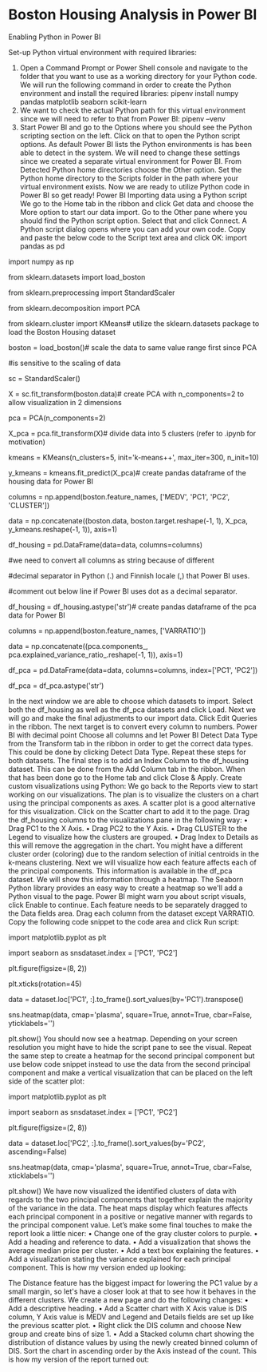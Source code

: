 # Boston Housing Analysis in Power BI

Enabling Python in Power BI

Set-up Python virtual environment with required libraries:

1.	Open a Command Prompt or Power Shell console and navigate to the folder that you want to use as a working directory for your Python code. We will run the following command in order to create the Python environment and install the required libraries:
pipenv install numpy pandas matplotlib seaborn scikit-learn
2.	We want to check the actual Python path for this virtual environment since we will need to refer to that from Power BI:
pipenv –venv
3.	Start Power BI and go to the Options where you should see the Python scripting section on the left. Click on that to open the Python script options. As default Power BI lists the Python environments is has been able to detect in the system. We will need to change these settings since we created a separate virtual environment for Power BI. From Detected Python home directories choose the Other option. Set the Python home directory to the Scripts folder in the path where your virtual environment exists.
Now we are ready to utilize Python code in Power BI so get ready!
Power BI
Importing data using a Python script
We go to the Home tab in the ribbon and click Get data and choose the More option to start our data import. Go to the Other pane where you should find the Python script option. Select that and click Connect. A Python script dialog opens where you can add your own code. Copy and paste the below code to the Script text area and click OK:
import pandas as pd

import numpy as np

from sklearn.datasets import load_boston

from sklearn.preprocessing import StandardScaler

from sklearn.decomposition import PCA

from sklearn.cluster import KMeans# utilize the sklearn.datasets package to load the Boston Housing dataset

boston = load_boston()# scale the data to same value range first since PCA

#is sensitive to the scaling of data

sc = StandardScaler()

X = sc.fit_transform(boston.data)# create PCA with n_components=2 to allow visualization in 2 dimensions

pca = PCA(n_components=2)

X_pca = pca.fit_transform(X)# divide data into 5 clusters (refer to .ipynb for motivation)

kmeans = KMeans(n_clusters=5, init='k-means++', max_iter=300, n_init=10)

y_kmeans = kmeans.fit_predict(X_pca)# create pandas dataframe of the housing data for Power BI

columns = np.append(boston.feature_names, ['MEDV', 'PC1', 'PC2', 'CLUSTER'])

data = np.concatenate((boston.data,
                       boston.target.reshape(-1, 1),
                       X_pca,
                       y_kmeans.reshape(-1, 1)),
                      axis=1)
                      
df_housing = pd.DataFrame(data=data, columns=columns)

#we need to convert all columns as string because of different

#decimal separator in Python (.) and Finnish locale (,) that Power BI uses.

#comment out below line if Power BI uses dot as a decimal separator.

df_housing = df_housing.astype('str')# create pandas dataframe of the pca data for Power BI

columns = np.append(boston.feature_names, ['VARRATIO'])

data = np.concatenate((pca.components_,
                       pca.explained_variance_ratio_.reshape(-1, 1)),
                      axis=1)
                      
df_pca = pd.DataFrame(data=data, columns=columns, index=['PC1', 'PC2'])

df_pca = df_pca.astype('str')

In the next window we are able to choose which datasets to import. Select both the df_housing as well as the df_pca datasets and click Load. Next we will go and make the final adjustments to our import data. Click Edit Queries in the ribbon.
The next target is to convert every column to numbers.
Power BI with decimal point
Choose all columns and let Power BI Detect Data Type from the Transform tab in the ribbon in order to get the correct data types. This could be done by clicking Detect Data Type. Repeat these steps for both datasets.
The final step is to add an Index Column to the df_housing dataset. This can be done from the Add Column tab in the ribbon. When that has been done go to the Home tab and click Close & Apply.
Create custom visualizations using Python:
We go back to the Reports view to start working on our visualizations. The plan is to visualize the clusters on a chart using the principal components as axes. A scatter plot is a good alternative for this visualization. Click on the Scatter chart to add it to the page. Drag the df_housing columns to the visualizations pane in the following way:
•	Drag PC1 to the X Axis.
•	Drag PC2 to the Y Axis.
•	Drag CLUSTER to the Legend to visualize how the clusters are grouped.
•	Drag Index to Details as this will remove the aggregation in the chart.
You might have a different cluster order (coloring) due to the random selection of initial centroids in the k-means clustering.
Next we will visualize how each feature affects each of the principal components. This information is available in the df_pca dataset. We will show this information through a heatmap. The Seaborn Python library provides an easy way to create a heatmap so we'll add a Python visual to the page. Power BI might warn you about script visuals, click Enable to continue. Each feature needs to be separately dragged to the Data fields area. Drag each column from the dataset except VARRATIO. Copy the following code snippet to the code area and click Run script:

import matplotlib.pyplot as plt

import seaborn as snsdataset.index = ['PC1', 'PC2']

plt.figure(figsize=(8, 2))

plt.xticks(rotation=45)

data = dataset.loc['PC1', :].to_frame().sort_values(by='PC1').transpose()

sns.heatmap(data,
            cmap='plasma',
            square=True,
            annot=True,
            cbar=False,
            yticklabels='')
            
plt.show()
You should now see a heatmap. Depending on your screen resolution you might have to hide the script pane to see the visual.
Repeat the same step to create a heatmap for the second principal component but use below code snippet instead to use the data from the second principal component and make a vertical visualization that can be placed on the left side of the scatter plot:

import matplotlib.pyplot as plt

import seaborn as snsdataset.index = ['PC1', 'PC2']

plt.figure(figsize=(2, 8))

data = dataset.loc['PC2', :].to_frame().sort_values(by='PC2', ascending=False)

sns.heatmap(data,
            cmap='plasma',
            square=True,
            annot=True,
            cbar=False,
            xticklabels='')
            
plt.show()
We have now visualized the identified clusters of data with regards to the two principal components that together explain the majority of the variance in the data. The heat maps display which features affects each principal component in a positive or negative manner with regards to the principal component value. Let’s make some final touches to make the report look a little nicer:
•	Change one of the gray cluster colors to purple.
•	Add a heading and reference to data.
•	Add a visualization that shows the average median price per cluster.
•	Add a text box explaining the features.
•	Add a visualization stating the variance explained for each principal component.
This is how my version ended up looking:
 


The Distance feature has the biggest impact for lowering the PC1 value by a small margin, so let's have a closer look at that to see how it behaves in the different clusters. We create a new page and do the following changes:
•	Add a descriptive heading.
•	Add a Scatter chart with X Axis value is DIS column, Y Axis value is MEDV and Legend and Details fields are set up like the previous scatter plot.
•	Right click the DIS column and choose New group and create bins of size 1.
•	Add a Stacked column chart showing the distribution of distance values by using the newly created binned column of DIS. Sort the chart in ascending order by the Axis instead of the count.
This is how my version of the report turned out:
 

